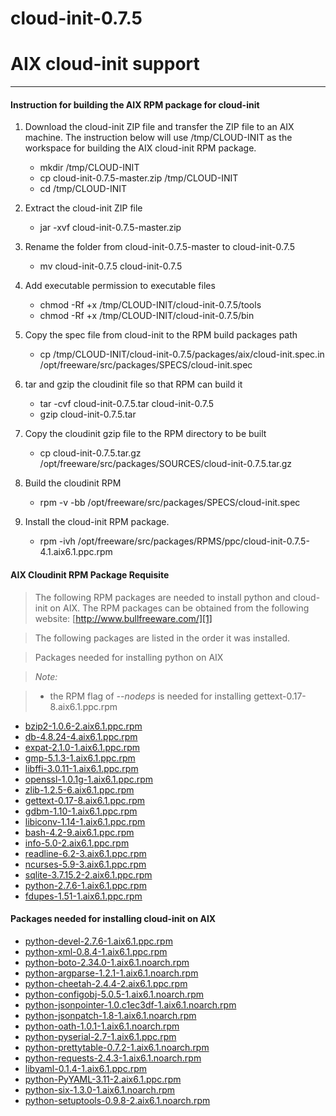 cloud-init-0.7.5
===================
# AIX cloud-init support #
-------------

#### Instruction for building the AIX RPM package for cloud-init ####

1.  Download the cloud-init ZIP file and transfer the ZIP file to an AIX machine.
    The instruction below will use /tmp/CLOUD-INIT as the workspace for building the AIX cloud-init RPM package.
    
    - mkdir /tmp/CLOUD-INIT
    - cp cloud-init-0.7.5-master.zip /tmp/CLOUD-INIT
    - cd /tmp/CLOUD-INIT
    
2.  Extract the cloud-init ZIP file
    - jar -xvf cloud-init-0.7.5-master.zip
    
3.  Rename the folder from cloud-init-0.7.5-master to cloud-init-0.7.5
    - mv cloud-init-0.7.5 cloud-init-0.7.5
    
4.  Add executable permission to executable files
    - chmod -Rf +x /tmp/CLOUD-INIT/cloud-init-0.7.5/tools
    - chmod -Rf +x /tmp/CLOUD-INIT/cloud-init-0.7.5/bin
    
5.  Copy the spec file from cloud-init to the RPM build packages path
    - cp /tmp/CLOUD-INIT/cloud-init-0.7.5/packages/aix/cloud-init.spec.in /opt/freeware/src/packages/SPECS/cloud-init.spec
    
6.  tar and gzip the cloudinit file so that RPM can build it
    - tar -cvf cloud-init-0.7.5.tar cloud-init-0.7.5
    - gzip cloud-init-0.7.5.tar
    
7.  Copy the cloudinit gzip file to the RPM directory to be built
    - cp cloud-init-0.7.5.tar.gz /opt/freeware/src/packages/SOURCES/cloud-init-0.7.5.tar.gz
    
8.  Build the cloudinit RPM
    - rpm -v -bb /opt/freeware/src/packages/SPECS/cloud-init.spec
    
9.  Install the cloud-init RPM package.
    - rpm -ivh /opt/freeware/src/packages/RPMS/ppc/cloud-init-0.7.5-4.1.aix6.1.ppc.rpm



#### AIX Cloudinit RPM Package Requisite ####

>The following RPM packages are needed to install python and cloud-init on AIX.
The RPM packages can be obtained from the following website:
[http://www.bullfreeware.com/][1]

>The following packages are listed in the order it was installed.

> Packages needed for installing python on AIX

> *Note:*

>- the RPM flag of *--nodeps* is needed for installing gettext-0.17-8.aix6.1.ppc.rpm

- [bzip2-1.0.6-2.aix6.1.ppc.rpm][2]
- [db-4.8.24-4.aix6.1.ppc.rpm][3]
- [expat-2.1.0-1.aix6.1.ppc.rpm][4]
- [gmp-5.1.3-1.aix6.1.ppc.rpm][5]
- [libffi-3.0.11-1.aix6.1.ppc.rpm][6]
- [openssl-1.0.1g-1.aix6.1.ppc.rpm][7]
- [zlib-1.2.5-6.aix6.1.ppc.rpm][8]
- [gettext-0.17-8.aix6.1.ppc.rpm][9]
- [gdbm-1.10-1.aix6.1.ppc.rpm][10]
- [libiconv-1.14-1.aix6.1.ppc.rpm][11]
- [bash-4.2-9.aix6.1.ppc.rpm][12]
- [info-5.0-2.aix6.1.ppc.rpm][13]
- [readline-6.2-3.aix6.1.ppc.rpm][14]
- [ncurses-5.9-3.aix6.1.ppc.rpm][15]
- [sqlite-3.7.15.2-2.aix6.1.ppc.rpm][16]
- [python-2.7.6-1.aix6.1.ppc.rpm][17]
- [fdupes-1.51-1.aix6.1.ppc.rpm][18]

#### Packages needed for installing cloud-init on AIX ####

- [python-devel-2.7.6-1.aix6.1.ppc.rpm][19]
- [python-xml-0.8.4-1.aix6.1.ppc.rpm][20]
- [python-boto-2.34.0-1.aix6.1.noarch.rpm][21]
- [python-argparse-1.2.1-1.aix6.1.noarch.rpm][22]
- [python-cheetah-2.4.4-2.aix6.1.ppc.rpm][23]
- [python-configobj-5.0.5-1.aix6.1.noarch.rpm][24]
- [python-jsonpointer-1.0.c1ec3df-1.aix6.1.noarch.rpm][25]
- [python-jsonpatch-1.8-1.aix6.1.noarch.rpm][26]
- [python-oath-1.0.1-1.aix6.1.noarch.rpm][27]
- [python-pyserial-2.7-1.aix6.1.ppc.rpm][28]
- [python-prettytable-0.7.2-1.aix6.1.noarch.rpm][29]
- [python-requests-2.4.3-1.aix6.1.noarch.rpm][30]
- [libyaml-0.1.4-1.aix6.1.ppc.rpm][31]
- [python-PyYAML-3.11-2.aix6.1.ppc.rpm][32]
- [python-six-1.3.0-1.aix6.1.noarch.rpm][33]
- [python-setuptools-0.9.8-2.aix6.1.noarch.rpm][34]

[1]:http://www.bullfreeware.com/
[2]:http://www.bullfreeware.com/download/bin/1439/bzip2-1.0.6-2.aix6.1.ppc.rpm
[3]:http://www.bullfreeware.com/download/bin/1441/db-4.8.24-4.aix6.1.ppc.rpm
[4]:http://www.bullfreeware.com/download/bin/1639/expat-2.1.0-1.aix6.1.ppc.rpm
[5]:http://www.bullfreeware.com/download/bin/2046/gmp-5.1.3-1.aix6.1.ppc.rpm
[6]:http://www.bullfreeware.com/download/bin/1587/libffi-3.0.11-1.aix6.1.ppc.rpm
[7]:http://www.bullfreeware.com/download/bin/2076/openssl-1.0.1g-1.aix6.1.ppc.rpm
[8]:http://www.bullfreeware.com/download/bin/1908/zlib-1.2.5-6.aix6.1.ppc.rpm
[9]:http://www.bullfreeware.com/download/bin/2013/gettext-0.17-8.aix6.1.ppc.rpm
[10]:http://www.bullfreeware.com/download/bin/1446/gdbm-1.10-1.aix6.1.ppc.rpm
[11]:http://www.bullfreeware.com/download/bin/2024/libiconv-1.14-1.aix6.1.ppc.rpm
[12]:http://www.bullfreeware.com/download/bin/2091/bash-4.2-9.aix6.1.ppc.rpm
[13]:http://www.bullfreeware.com/download/bin/1918/info-5.0-2.aix6.1.ppc.rpm
[14]:http://www.bullfreeware.com/download/bin/1464/readline-6.2-3.aix6.1.ppc.rpm
[15]:http://www.bullfreeware.com/download/bin/1486/ncurses-5.9-3.aix6.1.ppc.rpm
[16]:http://www.bullfreeware.com/download/bin/1742/sqlite-3.7.15.2-2.aix6.1.ppc.rpm
[17]:http://www.bullfreeware.com/download/bin/2064/python-2.7.6-1.aix6.1.ppc.rpm
[18]:http://www.bullfreeware.com/download/bin/2332/fdupes-1.51-1.aix6.1.ppc.rpm
[19]:http://www.bullfreeware.com/download/bin/2065/python-devel-2.7.6-1.aix6.1.ppc.rpm
[20]:http://www.bullfreeware.com/download/bin/2117/python-xml-0.8.4-1.aix6.1.ppc.rpm
[21]:http://www.bullfreeware.com/download/bin/2101/python-boto-2.34.0-1.aix6.1.noarch.rpm
[22]:http://www.bullfreeware.com/download/bin/2099/python-argparse-1.2.1-1.aix6.1.noarch.rpm
[23]:http://www.bullfreeware.com/download/bin/2102/python-cheetah-2.4.4-2.aix6.1.ppc.rpm
[24]:http://www.bullfreeware.com/download/bin/2103/python-configobj-5.0.5-1.aix6.1.noarch.rpm
[25]:http://www.bullfreeware.com/download/bin/2106/python-jsonpointer-1.0.c1ec3df-1.aix6.1.noarch.rpm
[26]:http://www.bullfreeware.com/download/bin/2105/python-jsonpatch-1.8-1.aix6.1.noarch.rpm
[27]:http://www.bullfreeware.com/download/bin/2108/python-oauth-1.0.1-1.aix6.1.noarch.rpm
[28]:http://www.bullfreeware.com/download/bin/2112/python-pyserial-2.7-1.aix6.1.ppc.rpm
[29]:http://www.bullfreeware.com/download/bin/1858/python-prettytable-0.7.2-1.aix6.1.noarch.rpm
[30]:http://www.bullfreeware.com/download/bin/2114/python-requests-2.4.3-1.aix6.1.noarch.rpm
[31]:http://www.bullfreeware.com/download/bin/1632/libyaml-0.1.4-1.aix6.1.ppc.rpm
[32]:http://www.bullfreeware.com/download/bin/2192/python-PyYAML-3.11-2.aix6.1.ppc.rpm
[33]:http://www.bullfreeware.com/download/bin/1903/python-six-1.3.0-1.aix6.1.noarch.rpm
[34]:http://www.bullfreeware.com/download/bin/2115/python-setuptools-0.9.8-2.aix6.1.noarch.rpm
